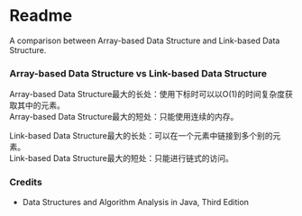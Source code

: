 # Readme
A comparison between Array-based Data Structure and Link-based Data Structure.

### Array-based Data Structure vs Link-based Data Structure

Array-based Data Structure最大的长处：使用下标时可以以O(1)的时间复杂度获取其中的元素。<br />
Array-based Data Structure最大的短处：只能使用连续的内存。

Link-based Data Structure最大的长处：可以在一个元素中链接到多个别的元素。<br />
Link-based Data Structure最大的短处：只能进行链式的访问。

### Credits
- Data Structures and Algorithm Analysis in Java, Third Edition
